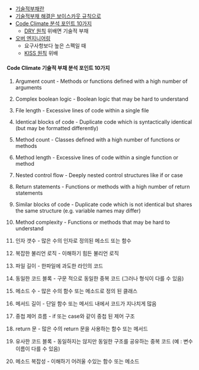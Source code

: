 - [기술적부채란](https://brunch.co.kr/@pubjinson/23)
- [기술적부채 해결은 보이스카웃 규칙으로](https://www.slideshare.net/mobile/jinhyuckkim7/ss-79626046)
- [Code Climate 분석 포인트 10가지](https://codeclimate.com/blog/10-point-technical-debt-assessment/)
  - [DRY 원칙](프로그래밍의-정석#22-drydont-repeat-yourself) 위배면 기술적 부채
- [오버 엔지니어링](https://zetawiki.com/wiki/오버엔지니어링)
  - 요구사항보다 높은 스펙일 때
  - [KISS 원칙](2-원칙-프로그래밍의-가이드라인#21-kisskeep-it-simple-stupid--keep-it-short-and-simple) 위배

#### Code Climate 기술적 부채 분석 포인트 10가지
1. Argument count - Methods or functions defined with a high number of arguments
2. Complex boolean logic - Boolean logic that may be hard to understand
3. File length - Excessive lines of code within a single file
4. Identical blocks of code - Duplicate code which is syntactically identical (but may be formatted differently)
5. Method count - Classes defined with a high number of functions or methods
6. Method length - Excessive lines of code within a single function or method
7. Nested control flow - Deeply nested control structures like if or case
8. Return statements - Functions or methods with a high number of return statements
9. Similar blocks of code - Duplicate code which is not identical but shares the same structure (e.g. variable names may differ)
10. Method complexity - Functions or methods that may be hard to understand

1. 인자 갯수 - 많은 수의 인자로 정의된 메소드 또는 함수
2. 복잡한 불리언 로직 - 이해하기 힘든 불리언 로직
3. 파일 길이 - 한파일에 과도한 라인의 코드
4. 동일한 코드 블록 - 구문 적으로 동일한 중복 코드 (그러나 형식이 다를 수 있음)
5. 메소드 수 - 많은 수의 함수 또는 메소드로 정의 된 클래스
6. 메서드 길이 - 단일 함수 또는 메서드 내에서 코드가 지나치게 많음
7. 중첩 제어 흐름 - if 또는 case와 같이 중첩 된 제어 구조
8. return 문 - 많은 수의 return 문을 사용하는 함수 또는 메서드
9. 유사한 코드 블록 - 동일하지는 않지만 동일한 구조를 공유하는 중복 코드 (예 : 변수 이름이 다를 수 있음)
10. 메소드 복잡성 - 이해하기 어려울 수있는 함수 또는 메소드